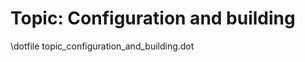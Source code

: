 Topic: Configuration and building
=================================

\dotfile topic_configuration_and_building.dot